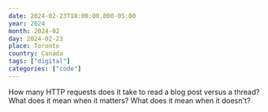 ```yaml
---
date: 2024-02-23T18:00:00.000-05:00
year: 2024
month: 2024-02
day: 2024-02-23
place: Toronto
country: Canada
tags: ["digital"]
categories: ["code"]
---
```

How many HTTP requests does it take to read a blog post versus a thread? What does it mean when it matters? What does it mean when it doesn't?
